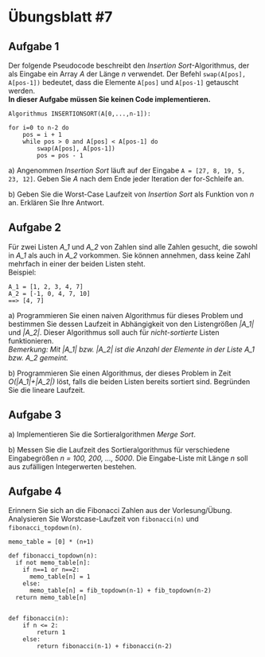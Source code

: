 # Übungsblatt #7

## Aufgabe 1

Der folgende Pseudocode beschreibt den *Insertion Sort*-Algorithmus, der als Eingabe ein Array *A* der Länge *n* verwendet.
Der Befehl ```swap(A[pos], A[pos-1])``` bedeutet, dass die Elemente ```A[pos]``` und ```A[pos-1]``` getauscht werden. <br>
**In dieser Aufgabe müssen Sie keinen Code implementieren.**

```
Algorithmus INSERTIONSORT(A[0,...,n-1]):

for i=0 to n-2 do
    pos = i + 1
    while pos > 0 and A[pos] < A[pos-1] do
        swap(A[pos], A[pos-1])
        pos = pos - 1
```

a) Angenommen *Insertion Sort* läuft auf der Eingabe ```A = [27, 8, 19, 5, 23, 12]```. Geben Sie *A* nach dem Ende jeder 
Iteration der for-Schleife an.

b) Geben Sie die Worst-Case Laufzeit von *Insertion Sort* als Funktion von *n* an. Erklären Sie Ihre Antwort.

## Aufgabe 2

Für zwei Listen *A_1* und *A_2* von Zahlen sind alle Zahlen gesucht, die sowohl in *A_1* als auch in *A_2* vorkommen. Sie können annehmen, dass keine Zahl mehrfach in einer der beiden Listen steht.<br>
Beispiel:

```
A_1 = [1, 2, 3, 4, 7]
A_2 = [-1, 0, 4, 7, 10]
==> [4, 7]
```
a) Programmieren Sie einen naiven Algorithmus für dieses Problem und bestimmen Sie dessen Laufzeit in Abhängigkeit von 
den Listengrößen *|A_1|* und *|A_2|*. Dieser Algorithmus soll auch für *nicht-sortierte* Listen funktionieren.<br>
*Bemerkung: Mit *|A_1|* bzw. *|A_2|* ist die Anzahl der Elemente in der Liste *A_1* bzw. *A_2* gemeint.*

b) Programmieren Sie einen Algorithmus, der dieses Problem in Zeit *O(|A_1|+|A_2|)* löst, falls die beiden Listen 
bereits sortiert sind. Begründen Sie die lineare Laufzeit. 

## Aufgabe 3

a) Implementieren Sie die Sortieralgorithmen *Merge Sort*. 

b) Messen Sie die Laufzeit des Sortieralgorithmus für verschiedene Eingabegrößen *n = 100, 200, ..., 5000*. Die 
Eingabe-Liste mit Länge *n* soll aus zufälligen Integerwerten bestehen. 

## Aufgabe 4

Erinnern Sie sich an die Fibonacci Zahlen aus der Vorlesung/Übung. Analysieren Sie Worstcase-Laufzeit von 
```fibonacci(n)``` und ```fibonacci_topdown(n)```.

```
memo_table = [0] * (n+1)

def fibonacci_topdown(n):
  if not memo_table[n]:
    if n==1 or n==2:
      memo_table[n] = 1
    else:
      memo_table[n] = fib_topdown(n-1) + fib_topdown(n-2)
  return memo_table[n]
  

def fibonacci(n):
    if n <= 2:
        return 1
    else:
        return fibonacci(n-1) + fibonacci(n-2)
```